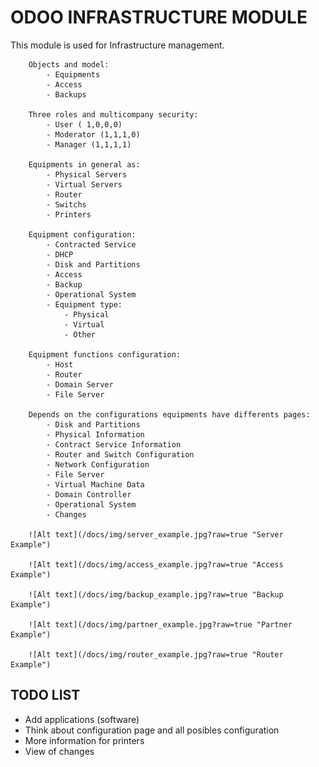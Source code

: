 ODOO INFRASTRUCTURE MODULE
===========================

This module is used for Infrastructure management.
    
		Objects and model:
			- Equipments
			- Access
			- Backups
			
		Three roles and multicompany security:
			- User ( 1,0,0,0)
			- Moderator (1,1,1,0)
			- Manager (1,1,1,1)
        
        Equipments in general as:
			- Physical Servers
			- Virtual Servers
			- Router
			- Switchs
			- Printers
			
		Equipment configuration:
			- Contracted Service
			- DHCP
			- Disk and Partitions
			- Access
			- Backup
			- Operational System
			- Equipment type:
				- Physical
				- Virtual
				- Other
		
		Equipment functions configuration:
			- Host
			- Router
			- Domain Server
			- File Server
			
		Depends on the configurations equipments have differents pages:
			- Disk and Partitions
			- Physical Information
			- Contract Service Information
			- Router and Switch Configuration
			- Network Configuration
			- File Server
			- Virtual Machine Data
			- Domain Controller
			- Operational System
			- Changes
			
		![Alt text](/docs/img/server_example.jpg?raw=true "Server Example")

		![Alt text](/docs/img/access_example.jpg?raw=true "Access Example")
		
		![Alt text](/docs/img/backup_example.jpg?raw=true "Backup Example")
		
		![Alt text](/docs/img/partner_example.jpg?raw=true "Partner Example")
		
		![Alt text](/docs/img/router_example.jpg?raw=true "Router Example")
		

TODO LIST
-----------
- Add applications (software)
- Think about configuration page and all posibles configuration
- More information for printers
- View of changes
